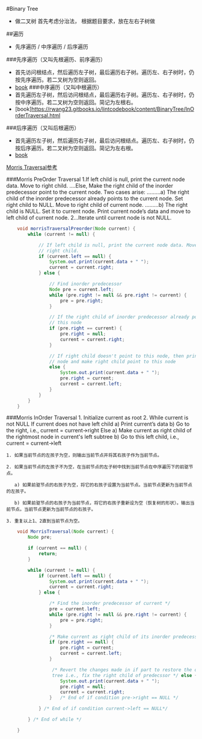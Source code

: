 #Binary Tree
- 做二叉树 首先考虑分治法， 根据题目要求，放在左右子树做


##遍历
- 先序遍历 / 中序遍历 / 后序遍历

###先序遍历（又叫先根遍历、前序遍历）
- 首先访问根结点，然后遍历左子树，最后遍历右子树。遍历左、右子树时，仍按先序遍历。若二叉树为空则返回。
- [book](https://rwang23.gitbooks.io/lintcodebook/content/BinaryTree/PreOrderTraversal.html)
###中序遍历（又叫中根遍历）
- 首先遍历左子树，然后访问根结点，最后遍历右子树。遍历左、右子树时，仍按中序遍历。若二叉树为空则返回。简记为左根右。
- [book]https://rwang23.gitbooks.io/lintcodebook/content/BinaryTree/InOrderTraversal.html

###后序遍历（又叫后根遍历）
- 首先遍历左子树，然后遍历右子树，最后访问根结点。遍历左、右子树时，仍按后序遍历。若二叉树为空则返回。简记为左右根。
- [book](https://rwang23.gitbooks.io/lintcodebook/content/BinaryTree/PostOrderTraversal.html)

[Morris Traversal参考](http://www.cnblogs.com/AnnieKim/archive/2013/06/15/MorrisTraversal.html)

###Morris PreOrder Traversal
	1.If left child is null, print the current node data. Move to right child.
	….Else, Make the right child of the inorder predecessor point to the current node. Two cases arise:
	………a) The right child of the inorder predecessor already points to the current node. Set right child to NULL. Move to right child of current node.
	………b) The right child is NULL. Set it to current node. Print current node’s data and move to left child of current node.
	2...Iterate until current node is not NULL.


```java
    void morrisTraversalPreorder(Node current) {
        while (current != null) {

            // If left child is null, print the current node data. Move to
            // right child.
            if (current.left == null) {
                System.out.print(current.data + " ");
                current = current.right;
            } else {

                // Find inorder predecessor
                Node pre = current.left;
                while (pre.right != null && pre.right != current) {
                    pre = pre.right;
                }

                // If the right child of inorder predecessor already points to
                // this node
                if (pre.right == current) {
                    pre.right = null;
                    current = current.right;
                }

                // If right child doesn't point to this node, then print this
                // node and make right child point to this node
                else {
                    System.out.print(current.data + " ");
                    pre.right = current;
                    current = current.left;
                }
            }
        }
    }
```

###Morris InOrder Traversal
	1. Initialize current as root
	2. While current is not NULL
	   If current does not have left child
	      a) Print current’s data
	      b) Go to the right, i.e., current = current->right
	   Else
	      a) Make current as right child of the rightmost node in current's left subtree
	      b) Go to this left child, i.e., current = current->left

	1. 如果当前节点的左孩子为空，则输出当前节点并将其右孩子作为当前节点。

	2. 如果当前节点的左孩子不为空，在当前节点的左子树中找到当前节点在中序遍历下的前驱节点。

	   a) 如果前驱节点的右孩子为空，将它的右孩子设置为当前节点。当前节点更新为当前节点的左孩子。

	   b) 如果前驱节点的右孩子为当前节点，将它的右孩子重新设为空（恢复树的形状）。输出当前节点。当前节点更新为当前节点的右孩子。

	3. 重复以上1、2直到当前节点为空。

```java
    void MorrisTraversal(Node current) {
        Node pre;

        if (current == null) {
            return;
        }

        while (current != null) {
            if (current.left == null) {
                System.out.print(current.data + " ");
                current = current.right;
            } else {

                /* Find the inorder predecessor of current */
                pre = current.left;
                while (pre.right != null && pre.right != current) {
                    pre = pre.right;
                }

                /* Make current as right child of its inorder predecessor */
                if (pre.right == null) {
                    pre.right = current;
                    current = current.left;
                }

                 /* Revert the changes made in if part to restore the original
                 tree i.e., fix the right child of predecssor */ else {
                 	System.out.print(current.data + " ");
                    pre.right = null;
                    current = current.right;
                }   /* End of if condition pre->right == NULL */

            } /* End of if condition current->left == NULL*/

        } /* End of while */

    }
```
